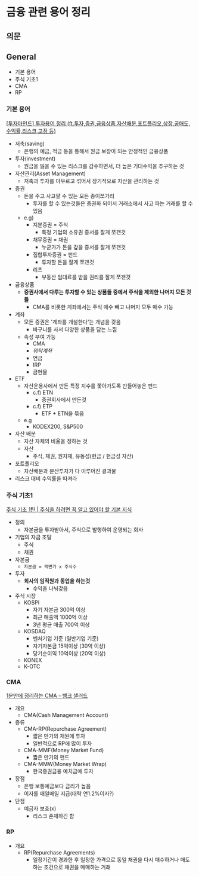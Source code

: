 # 금융 관련 용어 정리

## 의문

## General

- 기본 용어
- 주식 기초1
- CMA
- RP

### 기본 용어

[[투자마인드] 투자용어 정리 (ft.투자,증권,금융상품,자산배분,포트폴리오,상장,공매도,수익률,리스크,고점 등)](https://www.youtube.com/watch?v=_WXV3brIN-Y)

- 저축(saving)
  - 은행의 예금, 적금 등을 통해서 원금 보장이 되는 안정적인 금융상품
- 투자(investment)
  - 원금을 잃을 수 있는 리스크를 감수하면서, 더 높은 기대수익을 추구하는 것
- 자산관리(Asset Management)
  - 저축과 투자를 아우르고 섞어서 장기적으로 자산을 관리하는 것
- 증권
  - 돈을 주고 사고팔 수 있는 모든 종이쪼가리
    - 투자를 할 수 있는것들은 증권화 되어서 거래소에서 사고 파는 거래를 할 수 있음
  - e.g)
    - 지분증권 = 주식
      - 특정 기업의 소유권 증서를 잘게 쪼갠것
    - 채무증권 = 채권
      - 누군가가 돈을 갚을 증서를 잘게 쪼갠것
    - 집합투자증권 = 펀드
      - 투자할 돈을 잘게 쪼갠것
    - 리츠
      - 부동산 임대료를 받을 권리를 잘게 쪼갠것
- 금융상품
  - **증권사에서 다루는 투자할 수 있는 상품들 중에서 주식을 제외한 나머지 모든 것들**
    - CMA를 비롯한 계좌에서는 주식 매수 빼고 나머지 모두 매수 가능
- 계좌
  - 모든 증권은 '계좌를 개설한다'는 개념을 갖음
    - 바구니를 사서 다양한 상품을 담는 느낌
  - 속성 부여 가능
    - CMA
    - *위탁계좌*
    - 연금
    - IRP
    - 금현물
- ETF
  - 자산운용사에서 만든 특정 지수를 쫓아가도록 만들어놓은 펀드
    - c.f) ETN
      - 증권회사에서 만든것
    - c.f) ETP
      - ETF + ETN을 묶음
  - e.g
    - KODEX200, S&P500
- 자산 배분
  - 자산 자체의 비율을 정하는 것
  - 자산
    - 주식, 채권, 원자재, 유동성(현금 / 현금성 자산)
- 포트폴리오
  - 자산배분과 분산투자가 다 이루어진 결과물
- 리스크 대비 수익률을 따져라

### 주식 기초1

[주식 기초 1탄 | 주식을 하려면 꼭 알고 있어야 할 기본 지식](https://www.youtube.com/watch?v=-d291restec)

- 정의
  - 자본금을 투자받아서, 주식으로 발행하여 운영되는 회사
- 기업의 자금 조달
  - 주식
  - 채권
- 자본금
  - `자본금 = 액면가 x 주식수`
- 투자
  - **회사의 임직원과 동업을 하는것**
    - 수익을 나눠갖음
- 주식 시장
  - KOSPI
    - 자기 자본금 300억 이상
    - 최근 매출액 1000억 이상
    - 3년 평균 매출 700억 이상
  - KOSDAQ
    - 벤처기업 기준 (일반기업 기준)
    - 자기자본금 15억이상 (30억 이상)
    - 당기순이익 10억이상 (20억 이상)
  - KONEX
  - K-OTC

### CMA

[1분만에 정리하는 CMA - 뱅크 샐러드](https://www.banksalad.com/contents/1%EB%B6%84%EB%A7%8C%EC%97%90-%EC%A0%95%EB%A6%AC%ED%95%98%EB%8A%94-CMA-febc)

- 개요
  - CMA(Cash Management Account)
- 종류
  - CMA-RP(Repurchase Agreement)
    - 짧은 만기의 채원에 투자
    - 일반적으로 RP에 많이 투자
  - CMA-MMF(Money Market Fund)
    - 짧은 만기의 펀드
  - CMA-MMW(Money Market Wrap)
    - 한국증권금융 예치금에 투자
- 장점
  - 은행 보통예금보다 금리가 높음
  - 이자를 매일매일 지급(대략 연1.2%이자?)
- 단점
  - 예금자 보호(x)
    - 리스크 존재하긴 함

### RP

- 개요
  - RP(Repurchase Agreements)
    - 일정기간이 경과한 후 일정한 가격으로 동일 채권을 다시 매수하거나 매도하는 조건으로 채권을 매매하는 거래

